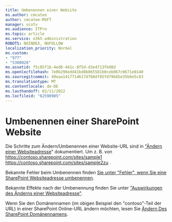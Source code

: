 ```yaml
---
title: Umbenennen einer Website
ms.author: cmcatee
author: cmcatee-MSFT
manager: scotv
ms.audience: ITPro
ms.topic: article
ms.service: o365-administration
ROBOTS: NOINDEX, NOFOLLOW
localization_priority: Normal
ms.custom:
- "977"
- "5300028"
ms.assetid: f5c85f1b-4ed6-441c-8f5d-d3e4713fb98d
ms.openlocfilehash: 7e0b296edd41bd8b865581b0ceb067c0671e0140
ms.sourcegitcommit: 49eaa1417714617d768df85fd79b65e35b6e5c83
ms.translationtype: MT
ms.contentlocale: de-DE
ms.lasthandoff: 02/11/2022
ms.locfileid: "62598905"
---
```

# <a name="rename-a-sharepoint-site"></a>Umbenennen einer SharePoint Website

Die Schritte zum Ändern/Umbenennen einer Website-URL sind in ["Ändern einer Websiteadresse](https://docs.microsoft.com/sharepoint/change-site-address)" dokumentiert. Um z. B. von https://contoso.sharepoint.com/sites/sample1 https://contoso.sharepoint.com/sites/sample2zu .

Bekannte Fehler beim Umbenennen finden [Sie unter "Fehler", wenn Sie eine SharePoint Websiteadresse umbenennen](https://support.microsoft.com/office/errors-when-you-rename-a-sharepoint-site-address-165b7c11-1325-4813-b160-ecbe87bc1a86).

Bekannte Effekte nach der Umbenennung finden Sie unter ["Auswirkungen des Änderns einer Websiteadresse"](https://docs.microsoft.com/sharepoint/change-site-address#effects-of-changing-a-site-address).

Wenn Sie den Domänennamen (im obigen Beispiel den "contoso"-Teil der URL) in einer SharePoint Online-URL ändern möchten, lesen Sie [Ändern Des SharePoint Domänennamens](https://docs.microsoft.com/sharepoint/change-your-sharepoint-domain-name).

